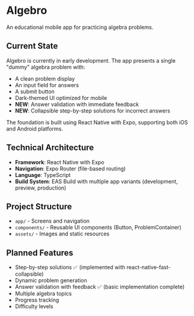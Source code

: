 # Algebro

An educational mobile app for practicing algebra problems.

## Current State

Algebro is currently in early development. The app presents a single "dummy" algebra problem with:

- A clean problem display
- An input field for answers
- A submit button
- Dark-themed UI optimized for mobile
- **NEW**: Answer validation with immediate feedback
- **NEW**: Collapsible step-by-step solutions for incorrect answers

The foundation is built using React Native with Expo, supporting both iOS and Android platforms.

## Technical Architecture

- **Framework**: React Native with Expo
- **Navigation**: Expo Router (file-based routing)
- **Language**: TypeScript
- **Build System**: EAS Build with multiple app variants (development, preview, production)

## Project Structure

- `app/` - Screens and navigation
- `components/` - Reusable UI components (Button, ProblemContainer)
- `assets/` - Images and static resources

## Planned Features

- Step-by-step solutions ✅ (implemented with react-native-fast-collapsible)
- Dynamic problem generation
- Answer validation with feedback ✅ (basic implementation complete)
- Multiple algebra topics
- Progress tracking
- Difficulty levels
